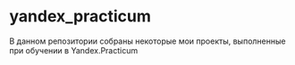 # yandex_practicum
В данном репозитории собраны некоторые мои проекты, выполненные при обучении в Yandex.Practicum
